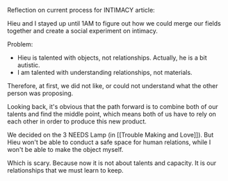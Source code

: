 
Reflection on current process for INTIMACY article:

Hieu and I stayed up until 1AM to figure out how we could merge our fields together and create a social experiment on intimacy.

Problem:
* Hieu is talented with objects, not relationships. Actually, he is a bit autistic.
* I am talented with understanding relationships, not materials. 

Therefore, at first, we did not like, or could not understand what the other person was proposing.

Looking back, it's obvious that the path forward is to combine both of our talents and find the middle point, which means both of us have to rely on each other in order to produce this new product.

We decided on the 3 NEEDS Lamp (in [[Trouble Making and Love]]). But Hieu won't be able to conduct a safe space for human relations, while I won't be able to make the object myself.

Which is scary. Because now it is not about talents and capacity. It is our relationships that we must learn to keep.